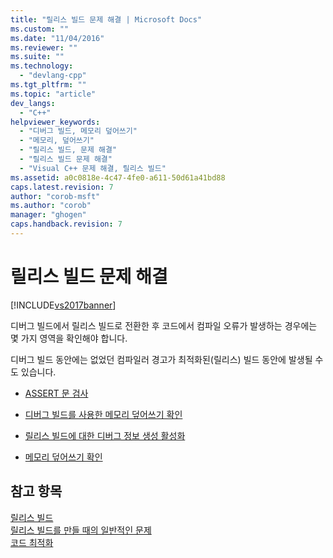```yaml
---
title: "릴리스 빌드 문제 해결 | Microsoft Docs"
ms.custom: ""
ms.date: "11/04/2016"
ms.reviewer: ""
ms.suite: ""
ms.technology: 
  - "devlang-cpp"
ms.tgt_pltfrm: ""
ms.topic: "article"
dev_langs: 
  - "C++"
helpviewer_keywords: 
  - "디버그 빌드, 메모리 덮어쓰기"
  - "메모리, 덮어쓰기"
  - "릴리스 빌드, 문제 해결"
  - "릴리스 빌드 문제 해결"
  - "Visual C++ 문제 해결, 릴리스 빌드"
ms.assetid: a0c0818e-4c47-4fe0-a611-50d61a41bd88
caps.latest.revision: 7
author: "corob-msft"
ms.author: "corob"
manager: "ghogen"
caps.handback.revision: 7
---
```

# 릴리스 빌드 문제 해결
[!INCLUDE[vs2017banner](../../assembler/inline/includes/vs2017banner.md)]

디버그 빌드에서 릴리스 빌드로 전환한 후 코드에서 컴파일 오류가 발생하는 경우에는 몇 가지 영역을 확인해야 합니다.  
  
 디버그 빌드 동안에는 없었던 컴파일러 경고가 최적화된\(릴리스\) 빌드 동안에 발생될 수도 있습니다.  
  
-   [ASSERT 문 검사](../../build/reference/using-verify-instead-of-assert.md)  
  
-   [디버그 빌드를 사용한 메모리 덮어쓰기 확인](../../build/reference/using-the-debug-build-to-check-for-memory-overwrite.md)  
  
-   [릴리스 빌드에 대한 디버그 정보 생성 활성화](../../build/reference/how-to-debug-a-release-build.md)  
  
-   [메모리 덮어쓰기 확인](../../build/reference/checking-for-memory-overwrites.md)  
  
## 참고 항목  
 [릴리스 빌드](../../build/reference/release-builds.md)   
 [릴리스 빌드를 만들 때의 일반적인 문제](../../build/reference/common-problems-when-creating-a-release-build.md)   
 [코드 최적화](../../build/reference/optimizing-your-code.md)
